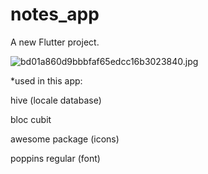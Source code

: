 # notes_app

A new Flutter project.

![bd01a860d9bbbfaf65edcc16b3023840.jpg](https://imgg.io/images/2024/05/26/bd01a860d9bbbfaf65edcc16b3023840.jpg)

*used in this app:

hive (locale database)

bloc cubit

awesome package (icons)

poppins regular (font)
